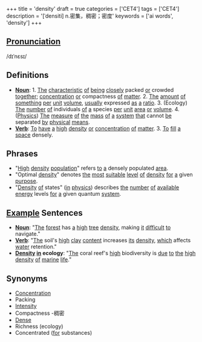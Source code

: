 +++
title = 'density'
draft = true
categories = ['CET4']
tags = ['CET4']
description = '[ˈdensiti] n.密集，稠密；密度'
keywords = ['ai words', 'density']
+++

## [Pronunciation](/post/pronunciation/)
/dɪˈnɛsɪ/

## Definitions
- **[Noun](/post/noun/)**: 1. [The](/post/the/) [characteristic](/post/characteristic/) [of](/post/of/) [being](/post/being/) [closely](/post/closely/) packed [or](/post/or/) crowded [together](/post/together/); [concentration](/post/concentration/) [or](/post/or/) compactness [of](/post/of/) [matter](/post/matter/). 2. [The](/post/the/) [amount](/post/amount/) [of](/post/of/) [something](/post/something/) [per](/post/per/) [unit](/post/unit/) [volume](/post/volume/), [usually](/post/usually/) expressed [as](/post/as/) [a](/post/a/) [ratio](/post/ratio/). 3. (Ecology) [The](/post/the/) [number](/post/number/) [of](/post/of/) individuals [of](/post/of/) [a](/post/a/) species [per](/post/per/) [unit](/post/unit/) [area](/post/area/) [or](/post/or/) [volume](/post/volume/). 4. ([Physics](/post/physics/)) [The](/post/the/) [measure](/post/measure/) [of](/post/of/) [the](/post/the/) [mass](/post/mass/) [of](/post/of/) [a](/post/a/) [system](/post/system/) [that](/post/that/) cannot [be](/post/be/) separated [by](/post/by/) [physical](/post/physical/) [means](/post/means/).
- **[Verb](/post/verb/)**: [To](/post/to/) [have](/post/have/) [a](/post/a/) [high](/post/high/) [density](/post/density/) [or](/post/or/) [concentration](/post/concentration/) [of](/post/of/) [matter](/post/matter/). 3. [To](/post/to/) [fill](/post/fill/) [a](/post/a/) [space](/post/space/) densely.

## Phrases
- "[High](/post/high/) [density](/post/density/) [population](/post/population/)" refers [to](/post/to/) [a](/post/a/) densely populated [area](/post/area/).
- "Optimal [density](/post/density/)" denotes [the](/post/the/) [most](/post/most/) [suitable](/post/suitable/) [level](/post/level/) [of](/post/of/) [density](/post/density/) [for](/post/for/) [a](/post/a/) given [purpose](/post/purpose/).
- "[Density](/post/density/) [of](/post/of/) states" ([in](/post/in/) [physics](/post/physics/)) describes [the](/post/the/) [number](/post/number/) [of](/post/of/) [available](/post/available/) [energy](/post/energy/) levels [for](/post/for/) [a](/post/a/) given quantum [system](/post/system/).

## [Example](/post/example/) Sentences
- **[Noun](/post/noun/)**: "[The](/post/the/) [forest](/post/forest/) has [a](/post/a/) [high](/post/high/) [tree](/post/tree/) [density](/post/density/), making [it](/post/it/) [difficult](/post/difficult/) [to](/post/to/) navigate."
- **[Verb](/post/verb/)**: "[The](/post/the/) soil's [high](/post/high/) [clay](/post/clay/) [content](/post/content/) increases [its](/post/its/) [density](/post/density/), [which](/post/which/) affects [water](/post/water/) retention."
- **[Density](/post/density/) [in](/post/in/) ecology**: "[The](/post/the/) coral reef's [high](/post/high/) biodiversity is [due](/post/due/) [to](/post/to/) [the](/post/the/) [high](/post/high/) [density](/post/density/) [of](/post/of/) [marine](/post/marine/) [life](/post/life/)."

## Synonyms
- [Concentration](/post/concentration/)
- Packing
- [Intensity](/post/intensity/)
- Compactness
-稠密
- [Dense](/post/dense/)
- Richness (ecology)
- Concentrated ([for](/post/for/) substances)
